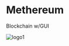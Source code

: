 # Methereum
Blockchain w/GUI

![logo1](https://user-images.githubusercontent.com/45080358/160954029-6f30d2de-976f-4549-949e-c3191388c7a4.png)
